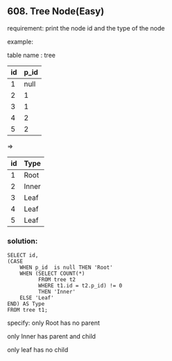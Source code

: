 ## 608. Tree Node(Easy)
requirement: print the node id and the type of the node

example:

table name : tree

| id | p_id |
|----|------|
| 1  | null |
| 2  | 1    |
| 3  | 1    |
| 4  | 2    |
| 5  | 2    |
=>

| id | Type |
|----|------|
| 1  | Root |
| 2  | Inner|
| 3  | Leaf |
| 4  | Leaf |
| 5  | Leaf |


### solution:

```
SELECT id,
(CASE
    WHEN p_id  is null THEN 'Root'
    WHEN (SELECT COUNT(*) 
          FROM tree t2 
          WHERE t1.id = t2.p_id) != 0
          THEN 'Inner'
    ELSE 'Leaf'
END) AS Type
FROM tree t1;
```

specify:
only Root  has no parent

only Inner has parent and child

only leaf  has no child 
